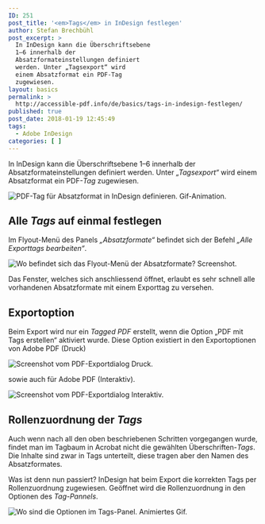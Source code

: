 ```yaml
---
ID: 251
post_title: '<em>Tags</em> in InDesign festlegen'
author: Stefan Brechbühl
post_excerpt: >
  In InDesign kann die Überschriftsebene
  1–6 innerhalb der
  Absatzformateinstellungen definiert
  werden. Unter „Tagsexport“ wird
  einem Absatzformat ein PDF-Tag
  zugewiesen.
layout: basics
permalink: >
  http://accessible-pdf.info/de/basics/tags-in-indesign-festlegen/
published: true
post_date: 2018-01-19 12:45:49
tags:
  - Adobe InDesign
categories: [ ]
---
```

In InDesign kann die Überschriftsebene 1–6 innerhalb der Absatzformateinstellungen definiert werden. Unter *„Tagsexport“* wird einem Absatzformat ein PDF-*Tag* zugewiesen.

![PDF-Tag für Absatzformat in InDesign definieren. Gif-Animation.][1]

## Alle *Tags* auf einmal festlegen

Im Flyout-Menü des Panels *„Absatzformate“* befindet sich der Befehl *„Alle Exporttags bearbeiten“*.

![Wo befindet sich das Flyout-Menü der Absatzformate? Screenshot.][2]

Das Fenster, welches sich anschliessend öffnet, erlaubt es sehr schnell alle vorhandenen Absatzformate mit einem Exporttag zu versehen.

## Exportoption

Beim Export wird nur ein *Tagged PDF* erstellt, wenn die Option „PDF mit Tags erstellen“ aktiviert wurde. Diese Option existiert in den Exportoptionen von Adobe PDF (Druck)

![Screenshot vom PDF-Exportdialog Druck.][3]

sowie auch für Adobe PDF (Interaktiv).

![Screenshot vom PDF-Exportdialog Interaktiv.][4]

## Rollenzuordnung der *Tags*

Auch wenn nach all den oben beschriebenen Schritten vorgegangen wurde, findet man im Tagbaum in Acrobat nicht die gewählten Überschriften-*Tags*. Die Inhalte sind zwar in Tags unterteilt, diese tragen aber den Namen des Absatzformates.

Was ist denn nun passiert? InDesign hat beim Export die korrekten Tags per Rollenzuordnung zugewiesen. Geöffnet wird die Rollenzuordnung in den Optionen des *Tag-Pannels*.

![Wo sind die Optionen im Tags-Panel. Animiertes Gif.][5]

 [1]: https://accessible-pdf.info/content/uploads/indesign_tagsexport.gif
 [2]: https://accessible-pdf.info/content/uploads/indesign_absatzformate_flyout.png
 [3]: https://accessible-pdf.info/content/uploads/indesign_pdf_export_druck.jpg
 [4]: https://accessible-pdf.info/content/uploads/indesign_pdf_export_interaktiv.jpg
 [5]: https://accessible-pdf.info/content/uploads/acrobat_rollenzuordnung.gif